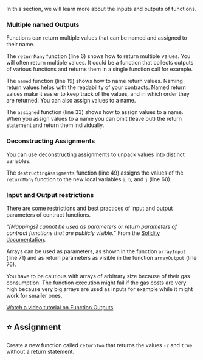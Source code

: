 In this section, we will learn more about the inputs and outputs of functions. 

### Multiple named Outputs
Functions can return multiple values that can be named and assigned to their name.

The `returnMany` function (line 6) shows how to return multiple values.
You will often return multiple values. It could be a function that collects outputs of various functions and returns them in a single function call for example. 

The `named` function (line 19) shows how to name return values.
Naming return values helps with the readability of your contracts. Named return values make it easier to keep track of the values, and in which order they are returned. You can also assign values to a name.

The `assigned` function (line 33) shows how to assign values to a name.
When you assign values to a name you can omit (leave out) the return statement and return them individually.

### Deconstructing Assignments
You can use deconstructing assignments to unpack values into distinct variables.

The `destructingAssigments` function (line 49) assigns the values of the `returnMany` function to the new local variables `i`, `b`, and `j` (line 60).

### Input and Output restrictions
There are some restrictions and best practices of input and output parameters of contract functions.

"*[Mappings] cannot be used as parameters or return parameters of contract functions that are publicly visible.*" 
From the <a href="https://docs.soliditylang.org/en/latest/types.html#mapping-types" target="_blank">Solidity documentation</a>.

Arrays can be used as parameters, as shown in the function `arrayInput` (line 71) and as return parameters as visible in the function `arrayOutput` (line 76).

You have to be cautious with arrays of arbitrary size because of their gas consumption. The function execution might fail if the gas costs are very high because very big arrays are used as inputs for example while it might work for smaller ones.

<a href="https://www.youtube.com/watch?v=je7dWT6bEZM" target="_blank">Watch a video tutorial on Function Outputs</a>.

## ⭐️ Assignment
Create a new function called `returnTwo` that returns the values `-2` and `true` without a return statement.